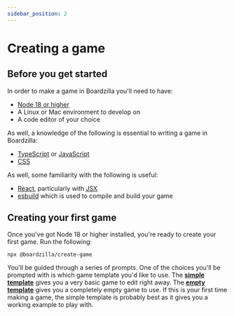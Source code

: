 ```yaml
---
sidebar_position: 2
---
```


# Creating a game

## Before you get started

In order to make a game in Boardzilla you'll need to have:

- [Node 18 or higher](https://nodejs.org/)
- A Linux or Mac environment to develop on
- A code editor of your choice

As well, a knowledge of the following is essential to writing a game in Boardzilla:

- [TypeScript](https://www.typescriptlang.org/) or [JavaScript](https://developer.mozilla.org/en-US/docs/Web/JavaScript)
- [CSS](https://developer.mozilla.org/en-US/docs/Web/CSS)

As well, some familiarity with the following is useful:

- [React](https://react.dev/), particularly with [JSX](https://react.dev/learn/writing-markup-with-jsx)
- [esbuild](https://esbuild.github.io/) which is used to compile and build your game

## Creating your first game

Once you've got Node 18 or higher installed, you're ready to create your first game. Run the following:

```console
npx @boardzilla/create-game
```

You'll be guided through a series of prompts. One of the choices you'll be prompted with is which game template you'd like to use. The **[simple template](https://github.com/boardzilla/boardzilla-starter-game)** gives you a very basic game to edit right away. The **[empty template](https://github.com/boardzilla/boardzilla-empty-game)** gives you a completely empty game to use. If this is your first time making a game, the simple template is probably best as it gives you a working example to play with.
